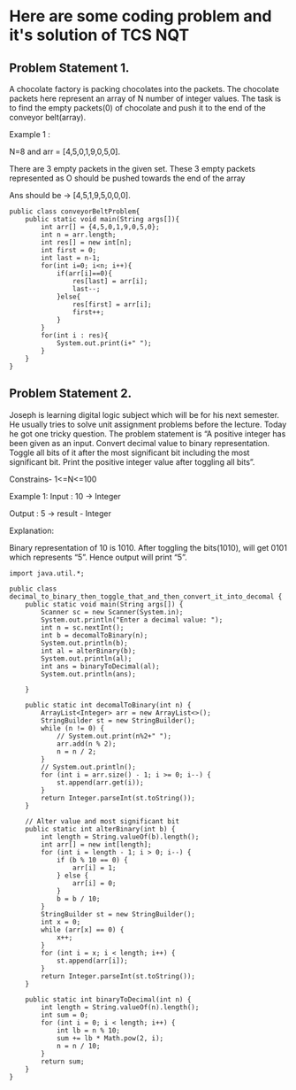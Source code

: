 # Here are some coding problem and it's solution of TCS NQT

## Problem Statement 1.

A chocolate factory is packing chocolates into the packets. The chocolate packets here represent an array  of N number of integer values. The task is to find the empty packets(0) of chocolate and push it to the end of the conveyor belt(array).

Example 1 :

N=8 and arr = [4,5,0,1,9,0,5,0].

There are 3 empty packets in the given set. These 3 empty packets represented as O should be pushed towards the end of the array

Ans should be -> [4,5,1,9,5,0,0,0].

```
public class conveyorBeltProblem{
    public static void main(String args[]){
        int arr[] = {4,5,0,1,9,0,5,0};
        int n = arr.length;
        int res[] = new int[n];
        int first = 0;
        int last = n-1;
        for(int i=0; i<n; i++){
            if(arr[i]==0){
                res[last] = arr[i];
                last--;
            }else{
                res[first] = arr[i];
                first++;
            }
        }
        for(int i : res){
            System.out.print(i+" ");
        }
    }
}
```

## Problem Statement 2.
Joseph is learning digital logic subject which will be for his next semester. He usually tries to solve unit assignment problems before the lecture. Today he got one tricky question. The problem statement is “A positive integer has been given as an input. Convert decimal value to binary representation. Toggle all bits of it after the most significant bit including the most significant bit. Print the positive integer value after toggling all bits”.

Constrains-
1<=N<=100

Example 1:
Input :
10  -> Integer

Output : 5  -> result - Integer

Explanation:

Binary representation of 10 is 1010. After toggling the bits(1010), will get 0101 which represents “5”. Hence output will print “5”.

```
import java.util.*;

public class decimal_to_binary_then_toggle_that_and_then_convert_it_into_decomal {
    public static void main(String args[]) {
        Scanner sc = new Scanner(System.in);
        System.out.println("Enter a decimal value: ");
        int n = sc.nextInt();
        int b = decomalToBinary(n);
        System.out.println(b);
        int al = alterBinary(b);
        System.out.println(al);
        int ans = binaryToDecimal(al);
        System.out.println(ans);

    }

    public static int decomalToBinary(int n) {
        ArrayList<Integer> arr = new ArrayList<>();
        StringBuilder st = new StringBuilder();
        while (n != 0) {
            // System.out.print(n%2+" ");
            arr.add(n % 2);
            n = n / 2;
        }
        // System.out.println();
        for (int i = arr.size() - 1; i >= 0; i--) {
            st.append(arr.get(i));
        }
        return Integer.parseInt(st.toString());
    }

    // Alter value and most significant bit
    public static int alterBinary(int b) {
        int length = String.valueOf(b).length();
        int arr[] = new int[length];
        for (int i = length - 1; i > 0; i--) {
            if (b % 10 == 0) {
                arr[i] = 1;
            } else {
                arr[i] = 0;
            }
            b = b / 10;
        }
        StringBuilder st = new StringBuilder();
        int x = 0;
        while (arr[x] == 0) {
            x++;
        }
        for (int i = x; i < length; i++) {
            st.append(arr[i]);
        }
        return Integer.parseInt(st.toString());
    }

    public static int binaryToDecimal(int n) {
        int length = String.valueOf(n).length();
        int sum = 0;
        for (int i = 0; i < length; i++) {
            int lb = n % 10;
            sum += lb * Math.pow(2, i);
            n = n / 10;
        }
        return sum;
    }
}
```